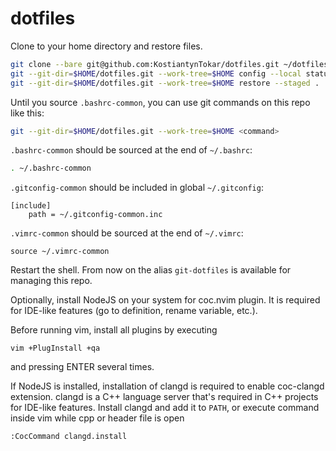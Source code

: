 # dotfiles

Clone to your home directory and restore files.
```bash
git clone --bare git@github.com:KostiantynTokar/dotfiles.git ~/dotfiles.git
git --git-dir=$HOME/dotfiles.git --work-tree=$HOME config --local status.showUntrackedFiles no
git --git-dir=$HOME/dotfiles.git --work-tree=$HOME restore --staged .
```

Until you source `.bashrc-common`, you can use git commands on this repo like this:
```bash
git --git-dir=$HOME/dotfiles.git --work-tree=$HOME <command>
```

`.bashrc-common` should be sourced at the end of `~/.bashrc`:
```bash
. ~/.bashrc-common
```

`.gitconfig-common` should be included in global `~/.gitconfig`:
```
[include]
    path = ~/.gitconfig-common.inc
```

`.vimrc-common` should be sourced at the end of `~/.vimrc`:
```vim
source ~/.vimrc-common
```

Restart the shell. From now on the alias `git-dotfiles` is available for managing this repo.

Optionally, install NodeJS on your system for coc.nvim plugin.
It is required for IDE-like features (go to definition, rename variable, etc.).

Before running vim, install all plugins by executing
```
vim +PlugInstall +qa
```
and pressing ENTER several times.

If NodeJS is installed, installation of clangd is required to enable coc-clangd extension.
clangd is a C++ language server that's required in C++ projects for IDE-like features.
Install clangd and add it to `PATH`, or execute command inside vim while cpp or header file is open
```
:CocCommand clangd.install
```
